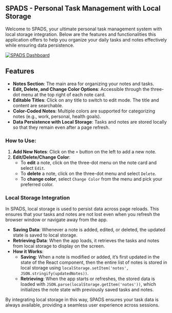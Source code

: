 ## SPADS - Personal Task Management with Local Storage

Welcome to SPADS, your ultimate personal task management system with local storage integration. Below are the features and functionalities this application offers to help you organize your daily tasks and notes effectively while ensuring data persistence.

[![SPADS Dashboard](https://i.ibb.co/TBXCB6G/Notes.png)](https://stickypads.netlify.app/)

## Features

-   **Notes Section**: The main area for organizing your notes and tasks.
-   **Edit, Delete, and Change Color Options**: Accessible through the three-dot menu at the top right of each note card.
-   **Editable Titles**: Click on any title to switch to edit mode. The title and content are searchable.
-   **Color-Coded Notes**: Multiple colors are supported for categorizing notes (e.g., work, personal, health goals).
-   **Data Persistence with Local Storage**: Tasks and notes are stored locally so that they remain even after a page refresh.

### How to Use:

1.  **Add New Notes**: Click on the `+` button on the left to add a new note.
2.  **Edit/Delete/Change Color**:
    -   To **edit** a note, click on the three-dot menu on the note card and select `Edit`.
    -   To **delete** a note, click on the three-dot menu and select `Delete`.
    -   To **change color**, select `Change Color` from the menu and pick your preferred color.

### Local Storage Integration

In SPADS, local storage is used to persist data across page reloads. This ensures that your tasks and notes are not lost even when you refresh the browser window or navigate away from the app.

-   **Saving Data**: Whenever a note is added, edited, or deleted, the updated state is saved to local storage.
-   **Retrieving Data**: When the app loads, it retrieves the tasks and notes from local storage to display on the screen.
-   **How it Works**:
    -   **Saving**: When a note is modified or added, it’s first updated in the state of the React component, then the entire list of notes is stored in local storage using `localStorage.setItem('notes', JSON.stringify(updatedNotes))`.
    -   **Retrieving**: When the app starts or refreshes, the stored data is loaded with `JSON.parse(localStorage.getItem('notes'))`, which initializes the note state with previously saved tasks and notes.

By integrating local storage in this way, SPADS ensures your task data is always available, providing a seamless user experience across sessions.
